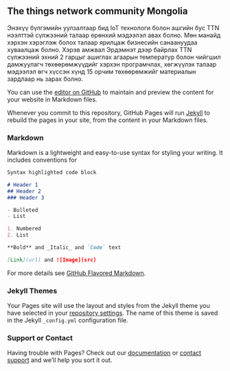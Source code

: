 ## The things network community Mongolia


Энэхүү бүлгэмийн уулзалтаар бид IoT технологи болон ашгийн бус TTN нээлттэй
  сүлжээний талаар ерөнхий мэдээлэл авах болно. Мөн манайд хэрхэн хэрэглэж болох талаар ярилцаж бизнесийн санаануудаа хуваалцаж болно. Хэрэв амжвал Эрдэмнэт дээр байрлах TTN сүлжээний эхний 2 гарцыг ашиглах агаарын температур болон чийгшил дамжуулагч төхөөрөмжүүдийг хэрхэн програмчлах, хөгжүүлэх талаар мэдээлэл өгч хүссэн хүнд 15 орчим төхөөрөмжийг материалын зардлаар нь зарах болно.

You can use the [editor on GitHub](https://github.com/erdemnet/iot-workshop-2017/edit/master/README.md) to maintain and preview the content for your website in Markdown files.

Whenever you commit to this repository, GitHub Pages will run [Jekyll](https://jekyllrb.com/) to rebuild the pages in your site, from the content in your Markdown files.

### Markdown

Markdown is a lightweight and easy-to-use syntax for styling your writing. It includes conventions for

```markdown
Syntax highlighted code block

# Header 1
## Header 2
### Header 3

- Bulleted
- List

1. Numbered
2. List

**Bold** and _Italic_ and `Code` text

[Link](url) and ![Image](src)
```

For more details see [GitHub Flavored Markdown](https://guides.github.com/features/mastering-markdown/).

### Jekyll Themes

Your Pages site will use the layout and styles from the Jekyll theme you have selected in your [repository settings](https://github.com/erdemnet/iot-workshop-2017/settings). The name of this theme is saved in the Jekyll `_config.yml` configuration file.

### Support or Contact

Having trouble with Pages? Check out our [documentation](https://help.github.com/categories/github-pages-basics/) or [contact support](https://github.com/contact) and we’ll help you sort it out.
